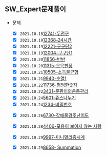 ## SW_Expert문제풀이

- 문제

  - [x] `2021.10.18`[12741-두전구](../../02.algorithmStudy/004.SW_Expert문제풀이/2021/10/1018/01.12741-두전구/2021.10.18_12741-두전구.md) 
  + [x] `2021.10.19`[12368-24시간](../../02.algorithmStudy/004.SW_Expert문제풀이/2021/10/1019/01.12368-24시간/2021.10.19_12368-24시간.md)
  - [x] `2021.10.19`[12221-구구단2](../../02.algorithmStudy/004.SW_Expert문제풀이/2021/10/1019/02.12221-구구단2/21.10.19_12221-구구단2.md)
  + [x] `2021.10.19`[12004-구구단1](../../02.algorithmStudy/004.SW_Expert문제풀이/2021/10/1019/03.12004-구구단1/2021.10.19_12004-구구단1.md)
  - [x] `2021.10.20`[11856-반반](../../02.algorithmStudy/004.SW_Expert문제풀이/2021/10/1020/01.11856-반반/2021.10.20_11856-반반.md)
  + [x] `2021.10.20`[11315-오목판정](../../02.algorithmStudy/004.SW_Expert문제풀이/2021/10/1020/02.11315-오목판정/21.10.20_11315-오목판정.md)
  - [x] `2021.10.21`[10505-소득불균형](../../02.algorithmStudy/004.SW_Expert문제풀이/2021/10/1021/01.10505-소득불균형/2021.10.21_10505-소득불균형.md)
  + [x] `2021.10.21`[9940-순열1](../../02.algorithmStudy/004.SW_Expert문제풀이/2021/10/1021/02.9940-순열1/2021.10.21_9940-순열1.md)
  - [x] `2021.10.22`[11736-평범한숫자](../../02.algorithmStudy/004.SW_Expert문제풀이/2021/10/1022/01.11736-평범한숫자/2021.10.22_11736-평범한숫자.md)
  + [x] `2021.10.22`[3431-준환이의운동관리](../../02.algorithmStudy/004.SW_Expert문제풀이/2021/10/1022/02.3431-준환이의운동관리/2021.10.22_3431-준환이의운동관리.md)
  - [x] `2021.10.24`[5601-쥬스나누기](../../02.algorithmStudy/004.SW_Expert문제풀이/2021/10/1024/01.5601-쥬스나누기/21.10.24_5601-쥬스나누기.md)
  + [x] `2021.10.24`[1234-비밀번호](../../02.algorithmStudy/004.SW_Expert문제풀이/2021/10/1024/02.1234-비밀번호/2021.10.24_1234-비밀번호.md)
  - [x] `2021.10.26`[6730-장애물경주난이도](../../02.algorithmStudy/004.SW_Expert문제풀이/2021/10/1026/01.6730-장애물경주난이도/2021.10.26_6730-장애물경주난이도.md)
  - [x] `2021.10.28`[4406-모음이 보이지 않는 사람](../../02.algorithmStudy/004.SW_Expert문제풀이/2021/10/1028/01.4406-모음이보이지않는사람/2021.10.28_4406-모음이보이지않는사람.md)
  - [x] `2021.10.29`[9997-미니멀리즘시계](../../02.algorithmStudy/004.SW_Expert문제풀이/2021/10/1029/01.9997-미니멀리즘시계/2021.10.29_9997-미니멀리즘시계.md)
  - [x] `2021.10.29`[8658- Summation](../../02.algorithmStudy/004.SW_Expert문제풀이/2021/10/1029/02.8658-Summation/2021.10.29_8658-Summation.md)

